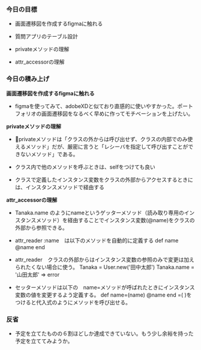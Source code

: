 ### 今日の目標
- 画面遷移図を作成するfigmaに触れる

- 質問アプリのテーブル設計

- privateメソッドの理解

- attr_accessorの理解
 
### 今日の積み上げ
**画面遷移図を作成するfigmaに触れる**
- figmaを使ってみて、adobeXDと似ており直感的に使いやすかった。ポートフォリオの画面遷移図をなるべく早めに作ってモチベーションを上げたい。

**privateメソッドの理解**
- privateメソッドは「クラスの外からは呼び出せず、クラスの内部でのみ使えるメソッド」だが、厳密に言うと「レシーバを指定して呼び出すことができないメソッド」である。

- クラス内で他のメソッドを呼ぶときは、selfをつけても良い

- クラスで定義したインスタンス変数をクラスの外部からアクセスするときには、インスタンスメソッドで経由する

**attr_accessorの理解**
- Tanaka.name のようにnameというゲッターメソッド（読み取り専用のインスタンスメソッド）を経由することでインスタンス変数(@name)をクラスの外部から参照できる。

- attr_reader :name　は以下のメソッドを自動的に定義する
  def name
    @name
  end

- attr_reader　クラスの外部からはインスタンス変数の参照のみで変更は加えられたくない場合に使う。
  Tanaka = User.new('田中太郎')
  Tanaka.name = '山田太郎'
  => error

- セッターメソッドは以下の　name=メソッドが呼ばれたときにインスタンス変数の値を変更するよう定義する。
  def name=(name)
    @name
  end
=( )をつけると代入式のようにメソッドを呼び出せる。

### 反省
- 予定を立てたものの６割ほどしか達成できていない。もう少し余裕を持った予定を立ててみようか。

 